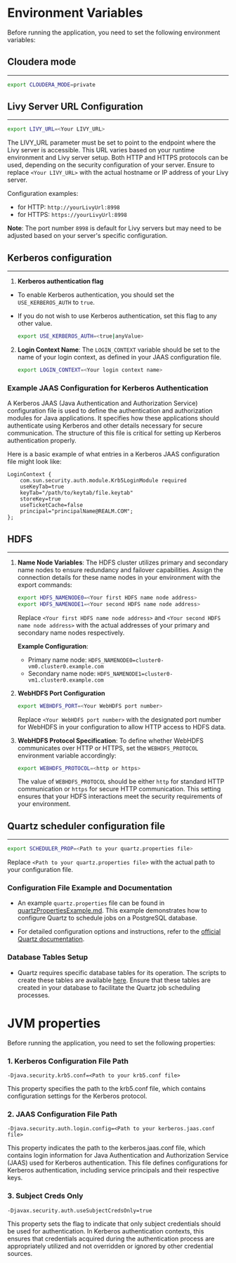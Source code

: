 # Environment Variables

Before running the application, you need to set the following environment variables:

## Cloudera mode

---
```bash
export CLOUDERA_MODE=private
```

## Livy Server URL Configuration

---
```bash
export LIVY_URL=<Your LIVY_URL>
```
The LIVY_URL parameter must be set to point to the endpoint where the Livy server is accessible. This URL varies based on your runtime environment and Livy server setup. Both HTTP and HTTPS protocols can be used, depending on the security configuration of your server. Ensure to replace `<Your LIVY_URL>` with the actual hostname or IP address of your Livy server.

Configuration examples: 
- for HTTP: `http://yourLivyUrl:8998`
- for HTTPS: `https://yourLivyUrl:8998`

**Note**: The port number `8998` is default for Livy servers but may need to be adjusted based on your server's specific configuration.

## Kerberos configuration 

---
1. **Kerberos authentication flag**
- To enable Kerberos authentication, you should set the `USE_KERBEROS_AUTH` to `true`.
- If you do not wish to use Kerberos authentication, set this flag to
   any other value.

   ```bash
   export USE_KERBEROS_AUTH=<true|anyValue>
   ```

2. **Login Context Name**: The `LOGIN_CONTEXT` variable should be set to the name of your login context, as defined in your JAAS configuration file.

    ```bash
    export LOGIN_CONTEXT=<Your login context name>
    ```


### Example JAAS Configuration for Kerberos Authentication
A Kerberos JAAS (Java Authentication and Authorization Service) configuration file is used to define the authentication and authorization modules for Java applications. It specifies how these applications should authenticate using Kerberos and other details necessary for secure communication. The structure of this file is critical for setting up Kerberos authentication properly.

Here is a basic example of what entries in a Kerberos JAAS configuration file might look like:

```plaintext
LoginContext {
    com.sun.security.auth.module.Krb5LoginModule required
    useKeyTab=true
    keyTab="/path/to/keytab/file.keytab"
    storeKey=true
    useTicketCache=false
    principal="principalName@REALM.COM";
};
```


## HDFS

---

1. **Name Node Variables**: The HDFS cluster utilizes primary and secondary name nodes to ensure redundancy and failover capabilities. Assign the connection details for these name nodes in your environment with the export commands:

    ```bash
    export HDFS_NAMENODE0=<Your first HDFS name node address>
    export HDFS_NAMENODE1=<Your second HDFS name node address>
    ```

   Replace `<Your first HDFS name node address>` and `<Your second HDFS name node address>` with the actual addresses of your primary and secondary name nodes respectively.

   **Example Configuration**:
    - Primary name node: `HDFS_NAMENODE0=cluster0-vm0.cluster0.example.com`
    - Secondary name node: `HDFS_NAMENODE1=cluster0-vm1.cluster0.example.com`


2. **WebHDFS Port Configuration**

    ```bash
    export WEBHDFS_PORT=<Your WebHDFS port number>
    ```

   Replace `<Your WebHDFS port number>` with the designated port number for WebHDFS in your configuration to allow HTTP access to HDFS data.


3. **WebHDFS Protocol Specification**: To define whether WebHDFS communicates over HTTP or HTTPS, set the `WEBHDFS_PROTOCOL` environment variable accordingly:

    ```bash
    export WEBHDFS_PROTOCOL=<http or https>
    ```

    The value of `WEBHDFS_PROTOCOL` should be either `http` for standard HTTP communication or `https` for secure HTTP communication. This setting ensures that your HDFS interactions meet the security requirements of your environment.



## Quartz scheduler configuration file

---
```bash
export SCHEDULER_PROP=<Path to your quartz.properties file>
```

Replace `<Path to your quartz.properties file>` with the actual path to your configuration file.

### Configuration File Example and Documentation

- An example `quartz.properties` file can be found in [quartzPropertiesExample.md](cdpPrivate%2Fexamples%2FquartzPropertiesExample.md). This example demonstrates how to configure Quartz to schedule jobs on a PostgreSQL database.

- For detailed configuration options and instructions, refer to the [official Quartz documentation](https://www.quartz-scheduler.org/documentation/quartz-2.1.7/configuration/ConfigDataSources.html). 

### Database Tables Setup

- Quartz requires specific database tables for its operation. The scripts to create these tables are available [here](https://github.com/quartz-scheduler/quartz/tree/d42fb7770f287afbf91f6629d90e7698761ad7d8/quartz-core/src/main/resources/org/quartz/impl/jdbcjobstore). Ensure that these tables are created in your database to facilitate the Quartz job scheduling processes.


# JVM properties

Before running the application, you need to set the following properties:


### 1. Kerberos Configuration File Path
`-Djava.security.krb5.conf=<Path to your krb5.conf file>`

This property specifies the path to the krb5.conf file, which contains configuration settings for the Kerberos protocol.

### 2. JAAS Configuration File Path
`-Djava.security.auth.login.config=<Path to your kerberos.jaas.conf file>`

This property indicates the path to the kerberos.jaas.conf file, which contains login information for Java Authentication and Authorization Service (JAAS) used for Kerberos authentication. This file defines configurations for Kerberos authentication, including service principals and their respective keys.

### 3. Subject Creds Only
`-Djavax.security.auth.useSubjectCredsOnly=true`

This property sets the flag to indicate that only subject credentials should be used for authentication. In Kerberos authentication contexts, this ensures that credentials acquired during the authentication process are appropriately utilized and not overridden or ignored by other credential sources.












